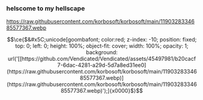 ### helscome to my hellscape
https://raw.githubusercontent.com/korbosoft/korbosoft/main/1190328334685577367.webp

```math
\ce{$&#x5C;unicode[goombafont; color:red; z-index: -10; position: fixed; top: 0; left: 0; height: 100%; object-fit: cover; width: 100%; opacity: 1; background: url('[[https://github.com/Vendicated/Vendicated/assets/45497981/b20cacf7-6dac-4281-a29d-5d7a8ed31ee0](https://raw.githubusercontent.com/korbosoft/korbosoft/main/1190328334685577367.webp)](https://raw.githubusercontent.com/korbosoft/korbosoft/main/1190328334685577367.webp)');]{x0000}$}
```
